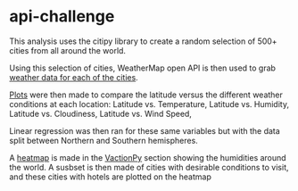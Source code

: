 # api-challenge

This analysis uses the citipy library to create a random selection of 500+ cities from all around the world.

Using this selection of cities, WeatherMap open API is then used to grab [weather data for each of the cities](https://github.com/lmfao415/Python-API-Challenge/tree/main/WeatherPy).

[Plots](https://github.com/lmfao415/Python-API-Challenge/tree/main/WeatherPy/output_data) were then made to compare the latitude versus the different weather conditions at each location:
Latitude vs. Temperature,
Latitude vs. Humidity,
Latitude vs. Cloudiness,
Latitude vs. Wind Speed,

Linear regression was then ran for these same variables but with the data split between Northern and Southern hemispheres. 

A [heatmap](https://github.com/lmfao415/Python-API-Challenge/tree/main/VacationPy/heatmaps) is made in the [VactionPy](https://github.com/lmfao415/Python-API-Challenge/tree/main/VacationPy) section showing the humidities around the world.
A susbset is then made of cities with desirable conditions to visit, and these cities with hotels are plotted on the heatmap
